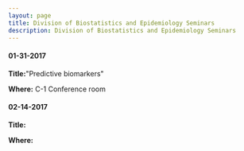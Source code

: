 ```yaml
---
layout: page
title: Division of Biostatistics and Epidemiology Seminars
description: Division of Biostatistics and Epidemiology Seminars
---
```

#### 01-31-2017

**Title:**"Predictive biomarkers"

**Where:** C-1 Conference room  





#### 02-14-2017

**Title:**

**Where:**
